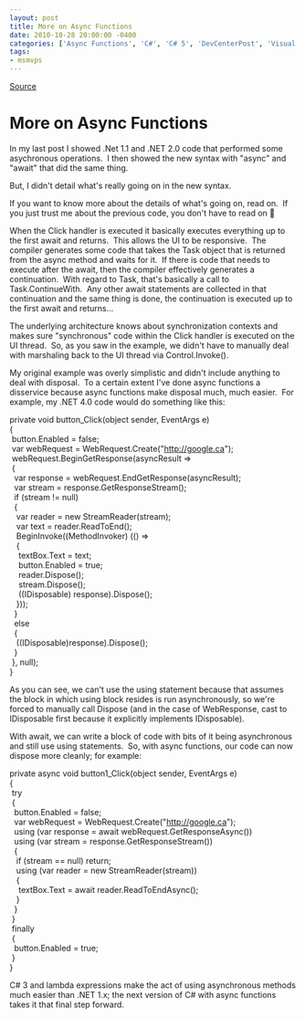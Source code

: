 ```yaml
---
layout: post
title: More on Async Functions
date: 2010-10-28 20:00:00 -0400
categories: ['Async Functions', 'C#', 'C# 5', 'DevCenterPost', 'Visual Studio vNext']
tags:
- msmvps
---
```

[Source](http://blogs.msmvps.com/peterritchie/2010/10/29/more-on-async-functions/ "Permalink to More on Async Functions")

# More on Async Functions

In my last post I showed .Net 1.1 and .NET 2.0 code that performed some asychronous operations.  I then showed the new syntax with "async" and "await" that did the same thing.

But, I didn't detail what's really going on in the new syntax.

If you want to know more about the details of what's going on, read on.  If you just trust me about the previous code, you don't have to read on 🙂

When the Click handler is executed it basically executes everything up to the first await and returns.  This allows the UI to be responsive.  The compiler generates some code that takes the Task<T> object that is returned from the async method and waits for it.  If there is code that needs to execute after the await, then the compiler effectively generates a continuation.  With regard to Task<T>, that's basically a call to Task<T>.ContinueWith.  Any other await statements are collected in that continuation and the same thing is done, the continuation is executed up to the first await and returns…

The underlying architecture knows about synchronization contexts and makes sure "synchronous" code within the Click handler is executed on the UI thread.  So, as you saw in the example, we didn't have to manually deal with marshaling back to the UI thread via Control.Invoke().

My original example was overly simplistic and didn't include anything to deal with disposal.  To a certain extent I've done async functions a disservice because async functions make disposal much, much easier.  For example, my .NET 4.0 code would do something like this:

private void button_Click(object sender, EventArgs e)  
{  
 button.Enabled = false;  
 var webRequest = WebRequest.Create("<http://google.ca>");  
 webRequest.BeginGetResponse(asyncResult =>  
 {  
  var response = webRequest.EndGetResponse(asyncResult);  
  var stream = response.GetResponseStream();  
  if (stream != null)  
  {  
   var reader = new StreamReader(stream);  
   var text = reader.ReadToEnd();  
   BeginInvoke((MethodInvoker) (() =>  
   {  
    textBox.Text = text;  
    button.Enabled = true;  
    reader.Dispose();  
    stream.Dispose();  
    ((IDisposable) response).Dispose();  
   }));  
  }  
  else  
  {  
   ((IDisposable)response).Dispose();  
  }  
 }, null);  
}

As you can see, we can't use the using statement because that assumes the block in which using block resides is run asynchronously, so we're forced to manually call Dispose (and in the case of WebResponse, cast to IDisposable first because it explicitly implements IDisposable).

With await, we can write a block of code with bits of it being asynchronous and still use using statements.  So, with async functions, our code can now dispose more cleanly; for example:

private async void button1_Click(object sender, EventArgs e)  
{  
 try  
 {  
  button.Enabled = false;  
  var webRequest = WebRequest.Create("<http://google.ca>");  
  using (var response = await webRequest.GetResponseAsync())  
  using (var stream = response.GetResponseStream())  
  {  
   if (stream == null) return;  
   using (var reader = new StreamReader(stream))  
   {  
    textBox.Text = await reader.ReadToEndAsync();  
   }  
  }  
 }  
 finally  
 {  
  button.Enabled = true;  
 }  
}

C# 3 and lambda expressions make the act of using asynchronous methods much easier than .NET 1.x; the next version of C# with async functions takes it that final step forward.

